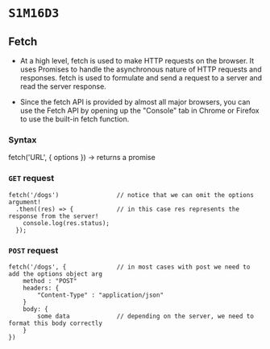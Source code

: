 # `S1M16D3`

## Fetch
- At a high level, fetch is used to make HTTP requests on the browser. It uses Promises to handle the asynchronous nature of HTTP requests and responses. fetch is used to formulate and send a request to a server and read the server response.

- Since the fetch API is provided by almost all major browsers, you can use the Fetch API by opening up the "Console" tab in Chrome or Firefox to use the built-in fetch function.

### Syntax
fetch('URL', { options }) -> returns a promise

### `GET` request
```
fetch('/dogs')                // notice that we can omit the options argument!
  .then((res) => {            // in this case res represents the response from the server!
    console.log(res.status);
  });
```

### `POST` request
```
fetch('/dogs', {              // in most cases with post we need to add the options object arg
    method : "POST"
    headers: {
        "Content-Type" : "application/json"
    }
    body: {
        some data             // depending on the server, we need to format this body correctly
    }
})
```
